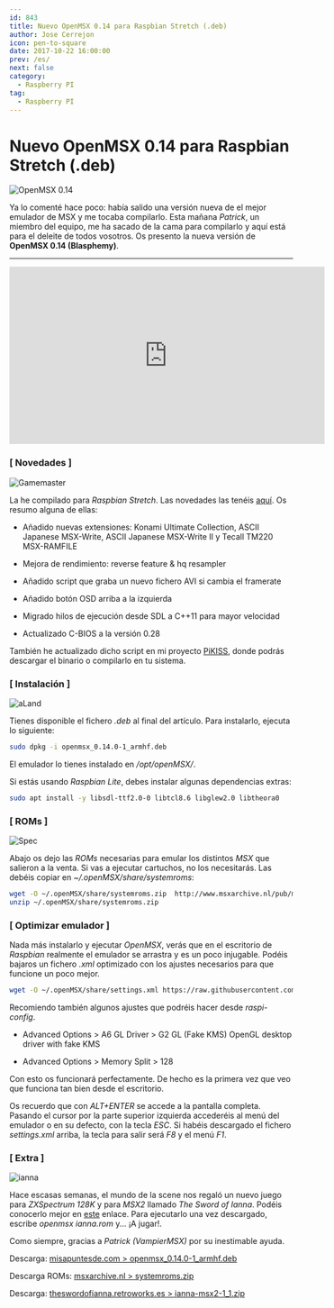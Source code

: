 ```yaml
---
id: 843
title: Nuevo OpenMSX 0.14 para Raspbian Stretch (.deb)
author: Jose Cerrejon
icon: pen-to-square
date: 2017-10-22 16:00:00
prev: /es/
next: false
category:
  - Raspberry PI
tag:
  - Raspberry PI
---
```


# Nuevo OpenMSX 0.14 para Raspbian Stretch (.deb)

![OpenMSX 0.14](/images/2017/10/openmsx_014.png "OpenMSX 0.14")

Ya lo comenté hace poco: había salido una versión nueva de el mejor emulador de MSX y me tocaba compilarlo. Esta mañana *Patrick*, un miembro del equipo, me ha sacado de la cama para compilarlo y aquí está para el deleite de todos vosotros. Os presento la nueva versión de **OpenMSX 0.14 (Blasphemy)**.

- - -
<iframe width="560" height="315" src="https://www.youtube.com/embed/z3vvoXpfbws" frameborder="0" allowfullscreen></iframe>

###  [ Novedades ]

![Gamemaster](/images/msx_GameMaster.jpg)

La he compilado para *Raspbian Stretch*. Las novedades las tenéis [aquí](https://raw.githubusercontent.com/openMSX/openMSX/RELEASE_0_14_0/doc/release-notes.txt). Os resumo alguna de ellas:

* Añadido nuevas extensiones: Konami Ultimate Collection, ASCII Japanese MSX-Write, ASCII Japanese MSX-Write II y Tecall TM220 MSX-RAMFILE

* Mejora de rendimiento: reverse feature & hq resampler

* Añadido  script que graba un nuevo fichero AVI si cambia el framerate

* Añadido botón OSD arriba a la izquierda

* Migrado hilos de ejecución desde SDL a C++11 para mayor velocidad

* Actualizado C-BIOS a la versión 0.28

También he actualizado dicho script en mi proyecto [PiKISS](https://github.com/jmcerrejon/PiKISS), donde podrás descargar el binario o compilarlo en tu sistema. 

###  [ Instalación ]

![aLand](/images/msx_AtleticLand.jpg)

Tienes disponible el fichero *.deb* al final del artículo. Para instalarlo, ejecuta lo siguiente:

```bash
sudo dpkg -i openmsx_0.14.0-1_armhf.deb
```

El emulador lo tienes instalado en */opt/openMSX/*. 

Si estás usando *Raspbian Lite*, debes instalar algunas dependencias extras:

```bash
sudo apt install -y libsdl-ttf2.0-0 libtcl8.6 libglew2.0 libtheora0
```

###  [ ROMs ]

![Spec](/images/2014/03/svi-728.jpg)

Abajo os dejo las *ROMs* necesarias para emular los distintos *MSX* que salieron a la venta. Si vas a ejecutar cartuchos, no los necesitarás. Las debéis copiar en *~/.openMSX/share/systemroms*:

```bash
wget -O ~/.openMSX/share/systemroms.zip  http://www.msxarchive.nl/pub/msx/emulator/openMSX/systemroms.zip
unzip ~/.openMSX/share/systemroms.zip
```

###  [ Optimizar emulador ]

Nada más instalarlo y ejecutar *OpenMSX*, verás que en el escritorio de *Raspbian* realmente el emulador se arrastra y es un poco injugable. Podéis bajaros un fichero *.xml* optimizado con los ajustes necesarios para que funcione un poco mejor.

```bash
wget -O ~/.openMSX/share/settings.xml https://raw.githubusercontent.com/jmcerrejon/PiKISS/master/res/settings.xml
```

Recomiendo también algunos ajustes que podréis hacer desde *raspi-config*.

* Advanced Options > A6 GL Driver >  G2 GL (Fake KMS) OpenGL desktop driver with fake KMS

* Advanced Options > Memory Split > 128

Con esto os funcionará perfectamente. De hecho es la primera vez que veo que funciona tan bien desde el escritorio.

Os recuerdo que con *ALT+ENTER* se accede a la pantalla completa. Pasando el cursor por la parte superior izquierda accederéis al menú del emulador o en su defecto, con la tecla *ESC*. Si habéis descargado el fichero *settings.xml* arriba, la tecla para salir será *F8* y el menú *F1*.

###  [ Extra ]

![ianna](/images/2017/10/ianna.png)

Hace escasas semanas, el mundo de la scene nos regaló un nuevo juego para *ZXSpectrum 128K* y para *MSX2* llamado *The Sword of Ianna*. Podéis conocerlo mejor en [este](http://theswordofianna.retroworks.es/) enlace. Para ejecutarlo una vez descargado, escribe *openmsx ianna.rom* y... ¡A jugar!.

Como siempre, gracias a *Patrick (VampierMSX)* por su inestimable ayuda.

Descarga: [misapuntesde.com > openmsx_0.14.0-1_armhf.deb](/res/openmsx_0.14.0-1_armhf.deb)

Descarga ROMs: [msxarchive.nl > systemroms.zip](http://www.msxarchive.nl/pub/msx/emulator/openMSX/systemroms.zip)

Descarga: [theswordofianna.retroworks.es > ianna-msx2-1_1.zip](http://www.retroworks.es/php/download.php?file=ianna-msx2-1_1.zip)
